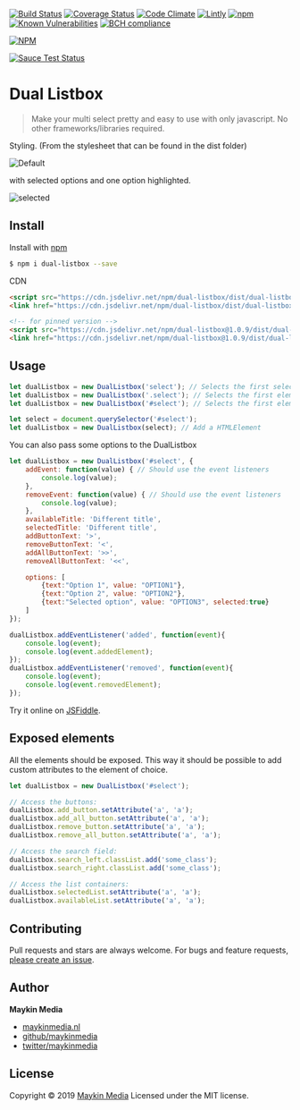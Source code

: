 [![Build Status](https://travis-ci.org/maykinmedia/dual-listbox.svg?branch=master)](https://travis-ci.org/maykinmedia/dual-listbox)
[![Coverage Status](https://coveralls.io/repos/github/maykinmedia/dual-listbox/badge.svg?branch=master)](https://coveralls.io/github/maykinmedia/dual-listbox?branch=master)
[![Code Climate](https://codeclimate.com/github/maykinmedia/dual-listbox/badges/gpa.svg)](https://codeclimate.com/github/maykinmedia/dual-listbox)
[![Lintly](https://lintly.com/gh/maykinmedia/dual-listbox/badge.svg)](https://lintly.com/gh/maykinmedia/dual-listbox/)
[![npm](https://img.shields.io/npm/dw/dual-listbox.svg)](https://github.com/maykinmedia/dual-listbox)
[![Known Vulnerabilities](https://snyk.io/test/github/maykinmedia/dual-listbox/badge.svg)](https://snyk.io/test/github/maykinmedia/dual-listbox)
[![BCH compliance](https://bettercodehub.com/edge/badge/maykinmedia/dual-listbox?branch=master)](https://bettercodehub.com/)

[![NPM](https://nodei.co/npm/dual-listbox.png?downloads=true&downloadRank=true&stars=true)](https://nodei.co/npm/dual-listbox/)

[![Sauce Test Status](https://saucelabs.com/browser-matrix/jostcrow.svg)](https://saucelabs.com/u/jostcrow)

# Dual Listbox

> Make your multi select pretty and easy to use with only javascript. No other frameworks/libraries required.

Styling. (From the stylesheet that can be found in the dist folder)

![Default](screenshots/select1.png)

with selected options and one option highlighted.

![selected](screenshots/select2.png)

## Install

Install with [npm](https://www.npmjs.com/)

```sh
$ npm i dual-listbox --save
```

CDN
```html
<script src="https://cdn.jsdelivr.net/npm/dual-listbox/dist/dual-listbox.min.js"></script>
<link href="https://cdn.jsdelivr.net/npm/dual-listbox/dist/dual-listbox.css">

<!-- for pinned version -->
<script src="https://cdn.jsdelivr.net/npm/dual-listbox@1.0.9/dist/dual-listbox.min.js"></script>
<link href="https://cdn.jsdelivr.net/npm/dual-listbox@1.0.9/dist/dual-listbox.css">
```

## Usage

```javascript
let dualListbox = new DualListbox('select'); // Selects the first selectbox on the page.
let dualListbox = new DualListbox('.select'); // Selects the first element with the class 'select'
let dualListbox = new DualListbox('#select'); // Selects the first element with the id 'select'

let select = document.querySelector('#select');
let dualListbox = new DualListbox(select); // Add a HTMLElement
```

You can also pass some options to the DualListbox

```javascript
let dualListbox = new DualListbox('#select', {
    addEvent: function(value) { // Should use the event listeners
        console.log(value);
    },
    removeEvent: function(value) { // Should use the event listeners
        console.log(value);
    },
    availableTitle: 'Different title',
    selectedTitle: 'Different title',
    addButtonText: '>',
    removeButtonText: '<',
    addAllButtonText: '>>',
    removeAllButtonText: '<<',

    options: [
        {text:"Option 1", value: "OPTION1"},
        {text:"Option 2", value: "OPTION2"},
        {text:"Selected option", value: "OPTION3", selected:true}
    ]
});

dualListbox.addEventListener('added', function(event){
    console.log(event);
    console.log(event.addedElement);
});
dualListbox.addEventListener('removed', function(event){
    console.log(event);
    console.log(event.removedElement);
});
```

Try it online on [JSFiddle](https://jsfiddle.net/pn2zcwre/3/).

## Exposed elements

All the elements should be exposed. This way it should be possible to add custom attributes to the element of choice.

```javascript
let dualListbox = new DualListbox('#select');

// Access the buttons:
dualListbox.add_button.setAttribute('a', 'a');
dualListbox.add_all_button.setAttribute('a', 'a');
dualListbox.remove_button.setAttribute('a', 'a');
dualListbox.remove_all_button.setAttribute('a', 'a');

// Access the search field:
dualListbox.search_left.classList.add('some_class');
dualListbox.search_right.classList.add('some_class');

// Access the list containers:
dualListbox.selectedList.setAttribute('a', 'a');
dualListbox.availableList.setAttribute('a', 'a');
```

## Contributing

Pull requests and stars are always welcome. For bugs and feature requests, [please create an issue](https://github.com/maykinmedia/dual-listbox/issues).

## Author

**Maykin Media**

* [maykinmedia.nl](https://www.maykinmedia.nl/)
* [github/maykinmedia](https://github.com/maykinmedia)
* [twitter/maykinmedia](http://twitter.com/maykinmedia)

## License

Copyright © 2019 [Maykin Media](https://www.maykinmedia.nl/)
Licensed under the MIT license.
